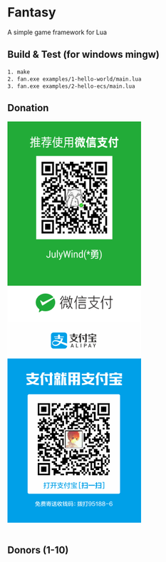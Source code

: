 # Fantasy
A simple game framework for Lua


## Build & Test (for windows mingw)
```
1. make
2. fan.exe examples/1-hello-world/main.lua
3. fan.exe examples/2-hello-ecs/main.lua
```

## Donation
<img src="https://raw.githubusercontent.com/HYbutterfly/Fantasy-scorpio-donation/master/wechatpay.png" align="left" height="450" width="300">
<img src="https://raw.githubusercontent.com/HYbutterfly/Fantasy-scorpio-donation/master/alipay.jpg" height="450" width="300">
<br>
<br>

## Donors (1-10)
```

```